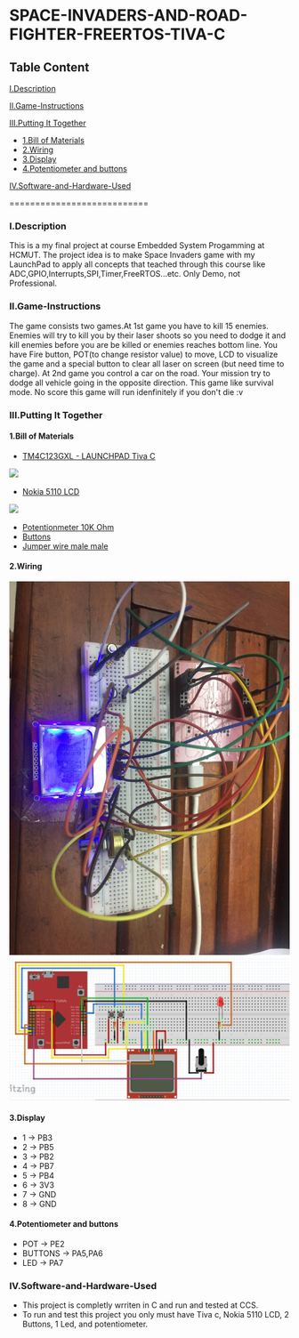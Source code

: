 # SPACE-INVADERS-AND-ROAD-FIGHTER-FREERTOS-TIVA-C
## Table Content
[I.Description](#Description)

[II.Game-Instructions](#Game)

[III.Putting It Together](#PuttingItTogether)
- [1.Bill of Materials](#BillofMaterials)
- [2.Wiring](#Wiring)
- [3.Display](#Display)
- [4.Potentiometer and buttons](#4)

[IV.Software-and-Hardware-Used](#Software-and-Hardware-Used)

===========================

<a name="Description"></a>
### I.Description
This is a my final project at course Embedded System Progamming at HCMUT. The project idea is to make Space Invaders game with my LaunchPad to apply all concepts that teached through this course like ADC,GPIO,Interrupts,SPI,Timer,FreeRTOS...etc. Only Demo, not Professional. 
<a name="Game"></a>
### II.Game-Instructions
The game consists two games.At 1st game you have to kill 15 enemies. Enemies will try to kill you by their laser shoots so you need to dodge it and kill enemies before you are be killed or enemies reaches bottom line. You have Fire button, POT(to change resistor value) to move, LCD to visualize the game and a special button to clear all laser on screen (but need time to charge). 
At 2nd game you control a car on the road. Your mission try to dodge all vehicle going in the opposite direction. This game like survival mode. No score this game will run idenfinitely if you don't die :v 
<a name="PuttingItTogether"></a>
### III.Putting It Together
<a name="BillofMaterials"></a>
#### 1.Bill of Materials
- [TM4C123GXL - LAUNCHPAD Tiva C](https://www.ti.com/tool/EK-TM4C123GXL)
 
![](https://www.ti.com/content/dam/ticom/images/products/ic/processors/evm-boards/ek-tm4c123gxl-angled.png:large)

- [Nokia 5110 LCD](https://www.sparkfun.com/products/10168)
 
![](https://cdn.sparkfun.com//assets/parts/4/4/7/3/10168-01a.jpg)

- [Potentionmeter 10K Ohm](https://www.amazon.com/Best-Sellers-Potentiometers/zgbs/industrial/306810011)
- [Buttons](http://www.eu.diigiit.com/mini-pushbutton-switch)
- [Jumper wire male male](https://www.amazon.com/Solderless-Flexible-Breadboard-Jumper-Arduino/dp/B00ARTWJ44)
<a name="Wiring"></a>
#### 2.Wiring
![](1.jpg)
![](2.png)
<a name="Display"></a>
#### 3.Display
- 1 -> PB3
- 2 -> PB5
- 3 -> PB2
- 4 -> PB7
- 5 -> PB4
- 6 -> 3V3
- 7 -> GND
- 8 -> GND
<a name="4"></a>
#### 4.Potentiometer and buttons
- POT -> PE2
- BUTTONS -> PA5,PA6
- LED -> PA7
<a name = "Software-and-Hardware-Used"></a>
### IV.Software-and-Hardware-Used
- This project is completly wrriten in C and run and tested at CCS.
- To run and test this project you only must have Tiva c, Nokia 5110 LCD, 2 Buttons, 1 Led, and potentiometer.
